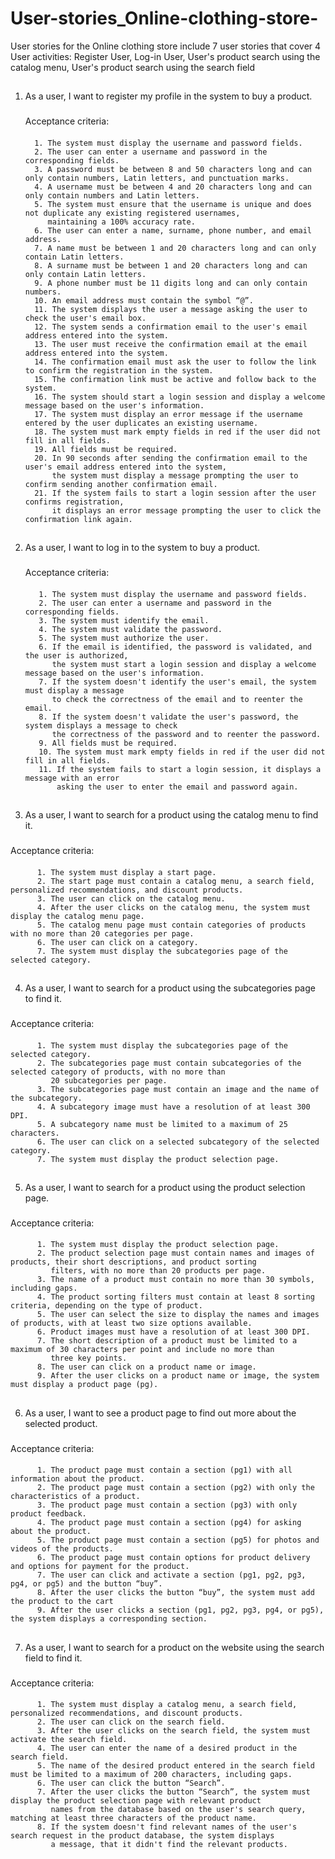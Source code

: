 # User-stories_Online-clothing-store-
User stories for the Online clothing store include 7 user stories that cover 4 User activities: Register User, Log-in User, User's product search using the catalog menu, User's product search using the search field

##

1. As a user, I want to register my profile in the system to buy a product.
    ###
   Acceptance criteria:
   ####
         1. The system must display the username and password fields.
         2. The user can enter a username and password in the corresponding fields.
         3. A password must be between 8 and 50 characters long and can only contain numbers, Latin letters, and punctuation marks.
         4. A username must be between 4 and 20 characters long and can only contain numbers and Latin letters.
         5. The system must ensure that the username is unique and does not duplicate any existing registered usernames,
            maintaining a 100% accuracy rate.
         6. The user can enter a name, surname, phone number, and email address.
         7. A name must be between 1 and 20 characters long and can only contain Latin letters.
         8. A surname must be between 1 and 20 characters long and can only contain Latin letters.
         9. A phone number must be 11 digits long and can only contain numbers.
         10. An email address must contain the symbol “@”.
         11. The system displays the user a message asking the user to check the user's email box.
         12. The system sends a confirmation email to the user's email address entered into the system.
         13. The user must receive the confirmation email at the email address entered into the system.
         14. The confirmation email must ask the user to follow the link to confirm the registration in the system.
         15. The confirmation link must be active and follow back to the system.
         16. The system should start a login session and display a welcome message based on the user's information.
         17. The system must display an error message if the username entered by the user duplicates an existing username.
         18. The system must mark empty fields in red if the user did not fill in all fields.
         19. All fields must be required.
         20. In 90 seconds after sending the confirmation email to the user's email address entered into the system,
             the system must display a message prompting the user to confirm sending another confirmation email.
         21. If the system fails to start a login session after the user confirms registration,
             it displays an error message prompting the user to click the confirmation link again.
   ##
   
2. As a user, I want to log in to the system to buy a product.
   ###
   
   Acceptance criteria:
   ####
          1. The system must display the username and password fields.
          2. The user can enter a username and password in the corresponding fields.
          3. The system must identify the email.
          4. The system must validate the password.
          5. The system must authorize the user.
          6. If the email is identified, the password is validated, and the user is authorized,
             the system must start a login session and display a welcome message based on the user's information.
          7. If the system doesn't identify the user's email, the system must display a message
             to check the correctness of the email and to reenter the email.
          8. If the system doesn't validate the user's password, the system displays a message to check
             the correctness of the password and to reenter the password.
          9. All fields must be required.
          10. The system must mark empty fields in red if the user did not fill in all fields.
          11. If the system fails to start a login session, it displays a message with an error
              asking the user to enter the email and password again.
##

3. As a user, I want to search for a product using the catalog menu to find it.
###

Acceptance criteria:
####
          1. The system must display a start page.
          2. The start page must contain a catalog menu, a search field, personalized recommendations, and discount products.
          3. The user can click on the catalog menu.
          4. After the user clicks on the catalog menu, the system must display the catalog menu page.
          5. The catalog menu page must contain categories of products with no more than 20 categories per page.
          6. The user can click on a category.
          7. The system must display the subcategories page of the selected category.
##

4. As a user, I want to search for a product using the subcategories page to find it.
###

Acceptance criteria:
####
  
          1. The system must display the subcategories page of the selected category.
          2. The subcategories page must contain subcategories of the selected category of products, with no more than 
             20 subcategories per page.
          3. The subcategories page must contain an image and the name of the subcategory.
          4. A subcategory image must have a resolution of at least 300 DPI.
          5. A subcategory name must be limited to a maximum of 25 characters.
          6. The user can click on a selected subcategory of the selected category.
          7. The system must display the product selection page.
##

5. As a user, I want to search for a product using the product selection page.
###

Acceptance criteria:
####

          1. The system must display the product selection page.
          2. The product selection page must contain names and images of products, their short descriptions, and product sorting 
             filters, with no more than 20 products per page.
          3. The name of a product must contain no more than 30 symbols, including gaps.
          4. The product sorting filters must contain at least 8 sorting criteria, depending on the type of product.
          5. The user can select the size to display the names and images of products, with at least two size options available.
          6. Product images must have a resolution of at least 300 DPI.
          7. The short description of a product must be limited to a maximum of 30 characters per point and include no more than 
             three key points.
          8. The user can click on a product name or image.
          9. After the user clicks on a product name or image, the system must display a product page (pg).
##

6. As a user, I want to see a product page to find out more about the selected product.
###

Acceptance criteria:
####

          1. The product page must contain a section (pg1) with all information about the product.
          2. The product page must contain a section (pg2) with only the characteristics of a product.
          3. The product page must contain a section (pg3) with only product feedback.
          4. The product page must contain a section (pg4) for asking about the product.
          5. The product page must contain a section (pg5) for photos and videos of the products.
          6. The product page must contain options for product delivery and options for payment for the product.
          7. The user can click and activate a section (pg1, pg2, pg3, pg4, or pg5) and the button “buy”.
          8. After the user clicks the button “buy”, the system must add the product to the cart
          9. After the user clicks a section (pg1, pg2, pg3, pg4, or pg5), the system displays a corresponding section.
##

7. As a user, I want to search for a product on the website using the search field to find it.
###

Acceptance criteria:
####

          1. The system must display a catalog menu, a search field, personalized recommendations, and discount products.
          2. The user can click on the search field.
          3. After the user clicks on the search field, the system must activate the search field.
          4. The user can enter the name of a desired product in the search field.
          5. The name of the desired product entered in the search field must be limited to a maximum of 200 characters, including gaps.
          6. The user can click the button “Search”.
          7. After the user clicks the button “Search”, the system must display the product selection page with relevant product 
             names from the database based on the user's search query, matching at least three characters of the product name.
          8. If the system doesn't find relevant names of the user's search request in the product database, the system displays 
             a message, that it didn't find the relevant products.
